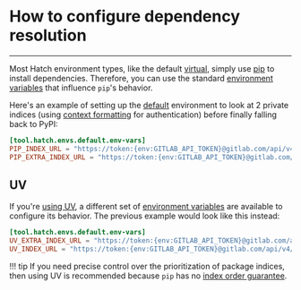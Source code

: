 # How to configure dependency resolution

-----

Most Hatch environment types, like the default [virtual](../../plugins/environment/virtual.md), simply use [pip](https://github.com/pypa/pip) to install dependencies. Therefore, you can use the standard [environment variables](https://pip.pypa.io/en/stable/topics/configuration/#environment-variables) that influence `pip`'s behavior.

Here's an example of setting up the [default](../../config/environment/overview.md#inheritance) environment to look at 2 private indices (using [context formatting](../../config/context.md#environment-variables) for authentication) before finally falling back to PyPI:

```toml config-example
[tool.hatch.envs.default.env-vars]
PIP_INDEX_URL = "https://token:{env:GITLAB_API_TOKEN}@gitlab.com/api/v4/groups/<group1_path>/-/packages/pypi/simple/"
PIP_EXTRA_INDEX_URL = "https://token:{env:GITLAB_API_TOKEN}@gitlab.com/api/v4/groups/<group2_path>/-/packages/pypi/simple/ https://pypi.org/simple/"
```

## UV

If you're [using UV](select-installer.md), a different set of [environment variables](https://github.com/astral-sh/uv/tree/0.1.31#environment-variables) are available to configure its behavior. The previous example would look like this instead:

```toml config-example
[tool.hatch.envs.default.env-vars]
UV_EXTRA_INDEX_URL = "https://token:{env:GITLAB_API_TOKEN}@gitlab.com/api/v4/groups/<group1_path>/-/packages/pypi/simple/"
UV_INDEX_URL = "https://token:{env:GITLAB_API_TOKEN}@gitlab.com/api/v4/groups/<group2_path>/-/packages/pypi/simple/ https://pypi.org/simple/"
```

!!! tip
    If you need precise control over the prioritization of package indices, then using UV is recommended because `pip` has no [index order guarantee](https://github.com/pypa/pip/issues/8606).
